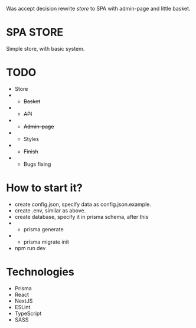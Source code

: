 Was accept decision rewrite *store* to SPA with admin-page and little basket.

SPA STORE
=========

Simple store, with basic system.

TODO
====

* Store
* * ~~Basket~~
* * ~~API~~
* * ~~Admin-page~~
* * Styles
* * ~~Finish~~
* * Bugs fixing


How to start it?
================

* create config.json, specify data as config.json.example.
* create .env, similar as above.
* create database, specify it in prisma schema, after this
* * prisma generate
* * prisma migrate init
* npm run dev

Technologies
============

* Prisma
* React
* NextJS
* ESLint
* TypeScript
* SASS